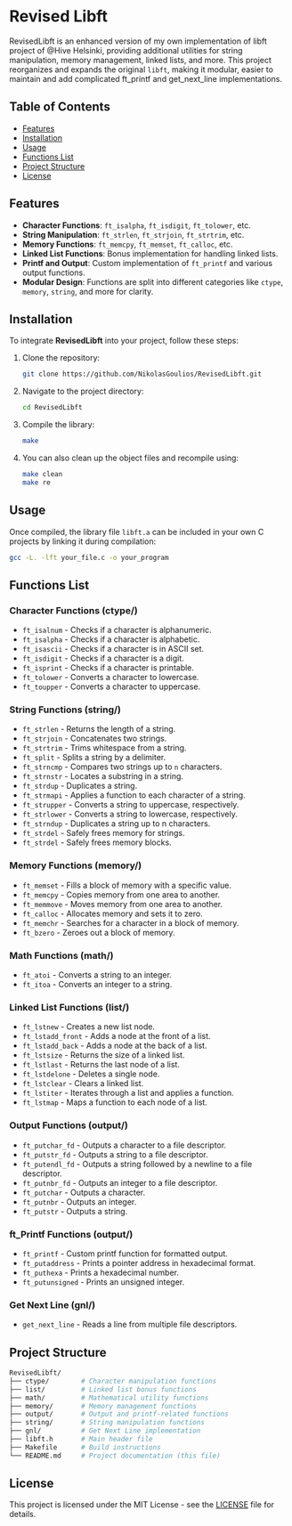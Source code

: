 # Revised Libft

RevisedLibft is an enhanced version of my own implementation of libft project of @Hive Helsinki, providing additional utilities for string manipulation, memory management, linked lists, and more. This project reorganizes and expands the original `libft`, making it modular, easier to maintain and add complicated ft_printf and get_next_line implementations.

## Table of Contents

- [Features](#features)
- [Installation](#installation)
- [Usage](#usage)
- [Functions List](#functions-list)
- [Project Structure](#project-structure)
- [License](#license)

## Features

- **Character Functions**: `ft_isalpha`, `ft_isdigit`, `ft_tolower`, etc.
- **String Manipulation**: `ft_strlen`, `ft_strjoin`, `ft_strtrim`, etc.
- **Memory Functions**: `ft_memcpy`, `ft_memset`, `ft_calloc`, etc.
- **Linked List Functions**: Bonus implementation for handling linked lists.
- **Printf and Output**: Custom implementation of `ft_printf` and various output functions.
- **Modular Design**: Functions are split into different categories like `ctype`, `memory`, `string`, and more for clarity.

## Installation

To integrate **RevisedLibft** into your project, follow these steps:

1. Clone the repository:

    ```bash
    git clone https://github.com/NikolasGoulios/RevisedLibft.git
    ```

2. Navigate to the project directory:

    ```bash
    cd RevisedLibft
    ```

3. Compile the library:

    ```bash
    make
    ```

4. You can also clean up the object files and recompile using:

    ```bash
    make clean
    make re
    ```

## Usage

Once compiled, the library file `libft.a` can be included in your own C projects by linking it during compilation:

```bash
gcc -L. -lft your_file.c -o your_program
```

## Functions List

### Character Functions (ctype/)
- `ft_isalnum` - Checks if a character is alphanumeric.
- `ft_isalpha` - Checks if a character is alphabetic.
- `ft_isascii` - Checks if a character is in ASCII set.
- `ft_isdigit` - Checks if a character is a digit.
- `ft_isprint` - Checks if a character is printable.
- `ft_tolower` - Converts a character to lowercase.
- `ft_toupper` - Converts a character to uppercase.

### String Functions (string/)
- `ft_strlen` - Returns the length of a string.
- `ft_strjoin` - Concatenates two strings.
- `ft_strtrim` - Trims whitespace from a string.
- `ft_split` - Splits a string by a delimiter.
- `ft_strncmp` - Compares two strings up to `n` characters.
- `ft_strnstr` - Locates a substring in a string.
- `ft_strdup` - Duplicates a string.
- `ft_strmapi` - Applies a function to each character of a string.
- `ft_strupper` - Converts a string to uppercase, respectively.
- `ft_strlower` - Converts a string to lowercase, respectively.
- `ft_strndup` - Duplicates a string up to n characters.
- `ft_strdel` - Safely frees memory for strings.
- `ft_strdel` - Safely frees memory blocks. 

### Memory Functions (memory/)
- `ft_memset` - Fills a block of memory with a specific value.
- `ft_memcpy` - Copies memory from one area to another.
- `ft_memmove` - Moves memory from one area to another.
- `ft_calloc` - Allocates memory and sets it to zero.
- `ft_memchr` - Searches for a character in a block of memory.
- `ft_bzero` - Zeroes out a block of memory.

### Math Functions (math/)
- `ft_atoi` - Converts a string to an integer.
- `ft_itoa` - Converts an integer to a string.

### Linked List Functions (list/)
- `ft_lstnew` - Creates a new list node.
- `ft_lstadd_front` - Adds a node at the front of a list.
- `ft_lstadd_back` - Adds a node at the back of a list.
- `ft_lstsize` - Returns the size of a linked list.
- `ft_lstlast` - Returns the last node of a list.
- `ft_lstdelone` - Deletes a single node.
- `ft_lstclear` - Clears a linked list.
- `ft_lstiter` - Iterates through a list and applies a function.
- `ft_lstmap` - Maps a function to each node of a list.

### Output Functions (output/)
- `ft_putchar_fd` - Outputs a character to a file descriptor.
- `ft_putstr_fd` - Outputs a string to a file descriptor.
- `ft_putendl_fd` - Outputs a string followed by a newline to a file descriptor.
- `ft_putnbr_fd` - Outputs an integer to a file descriptor.
- `ft_putchar` - Outputs a character.
- `ft_putnbr` - Outputs an integer.
- `ft_putstr` - Outputs a string.

### ft_Printf Functions (output/)
- `ft_printf` - Custom printf function for formatted output.
- `ft_putaddress` - Prints a pointer address in hexadecimal format.
- `ft_puthexa` - Prints a hexadecimal number.
- `ft_putunsigned` - Prints an unsigned integer.

### Get Next Line (gnl/)
- `get_next_line` - Reads a line from multiple file descriptors.

## Project Structure

```bash
RevisedLibft/
├── ctype/        # Character manipulation functions
├── list/         # Linked list bonus functions
├── math/         # Mathematical utility functions
├── memory/       # Memory management functions
├── output/       # Output and printf-related functions
├── string/       # String manipulation functions
├── gnl/          # Get Next Line implementation
├── libft.h       # Main header file
├── Makefile      # Build instructions
└── README.md     # Project documentation (this file)
```

## License

This project is licensed under the MIT License - see the [LICENSE](LICENSE) file for details.
